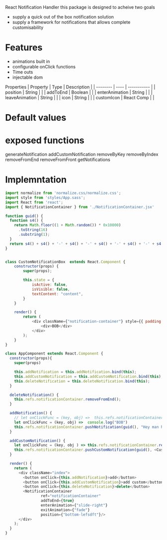React Notification Handler
this package is designed to acheive two goals 
- supply a quick out of the box notification solution 
- supply a framework for notifications that allows complete customisability


# Features
- animations built in
- configurable onClick functions 
- Time outs  
- injectable dom 

Properties 
| Property | Type | Description |
| -------- | ---- | ----------- |
| position | String | |
| addToEnd | Boolean | |
| enterAnimation | String | |
| leaveAnimation | String | |
| icon | String | |
| customIcon | React Comp | |

# Default values

# exposed functions
generateNotification
addCustomNotification
removeByKey
removeByIndex
removeFromEnd
removeFromFront
getNotifications


# Implemntation

```javascript
import normalize from 'normalize.css/normalize.css';
import style from 'styles/App.sass';
import React from 'react';
import { NotificationContainer } from './NotificationContainer.jsx'

function guid() {
  function s4() {
    return Math.floor((1 + Math.random()) * 0x10000)
      .toString(16)
      .substring(1);
  }
  return s4() + s4() + '-' + s4() + '-' + s4() + '-' + s4() + '-' + s4() + s4() + s4();
}


class CustomNotificationBox  extends React.Component {
	constructor(props) {
		super(props);

		this.state = {
			isActive: false,
			isVisible: false,
			textContent: "content",
		}
	}

	render() {
		return (
			<div className={"notification-container"} style={{ padding: "50px", display: "block", background: "blue" }}>
				<div>BOB</div>
			</div>
		);
	}
}

class AppComponent extends React.Component {
  constructor(props){
  	super(props)

  	this.addNotification = this.addNotification.bind(this);
  	this.addCustomNotification = this.addCustomNotification.bind(this);
  	this.deleteNotification = this.deleteNotification.bind(this);
  }

  deleteNotification() {
  	this.refs.notificationContainer.removeFromEnd();
  }

  addNotification() {
  	// let onClickFunc = (key, obj) =>  this.refs.notificationContainer.removeByKey(key)
  	let onClickFunc = (key, obj) =>  console.log("BOB")
  	this.refs.notificationContainer.pushNotification(guid(), "Hey man how is spask sdfsdf sdfsdf sdfsdf sdfsdf sdfd ask", null , null, onClickFunc, {data: "TEST"}, true);
  }

  addCustomNotification() {
  	let onClickFunc = (key, obj ) => this.refs.notificationContainer.removeByKey(key)
  	this.refs.notificationContainer.pushCustomNotification(guid(), <CustomNotificationBox />, null, onClickFunc, { data: "TEST"});
  }

  render() {
    return (
      <div className="index">
        <button onClick={this.addNotification}>add</button>
        <button onClick={this.addCustomNotification}>add custom</button>
        <button onClick={this.deleteNotification}>delete</button>
        <NotificationContainer 
        		ref="notificationContainer"
        		addToEnd={true}
        		enterAnimation={"slide-right"}
        		exitAnimation={"fade"} 
        		position={"bottom-lefsdft"}/>       
      </div>
    );
  }
}
```
